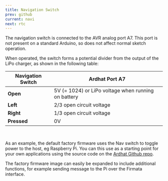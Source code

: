 ```yaml
---
title: Navigation Switch
prev: github
current: navi
next: rtc
---
```


The navigation switch is connected to the AVR analog port A7. This port is not present on a standard Arduino, so does not affect normal sketch operation.

When operated, the switch forms a potential divider from the output of the LiPo charger, as shown in the following table:

 **Navigation Switch** | **Ardhat Port A7**
--- | ---
**Open** | 5V (= 1024) or LiPo voltage when running on battery
**Left** | 2/3 open circuit voltage
**Right** | 1/3 open circuit voltage
**Pressed** | 0V

<br>

As an example, the default factory firmware uses the Nav switch to toggle power to the host, eg Raspberry Pi. You can this use as a starting point for your own applications using the source code on the [Ardhat Github repo](https://github.com/Ardhat/ArdhatFirmata).

<div class="note info">
  <p>The factory firmware image can easily be expanded to include additional functions, for example sending message to the Pi over the Firmata interface. </p>
</div>
